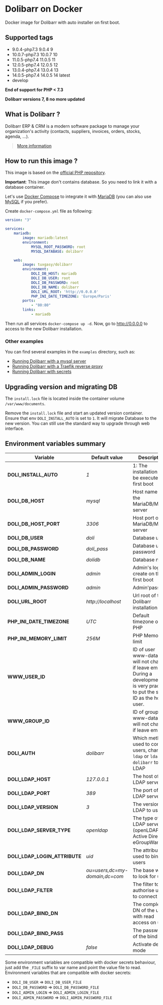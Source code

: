 # Dolibarr on Docker

Docker image for Dolibarr with auto installer on first boot.

## Supported tags

* 9.0.4-php7.3 9.0.4 9
* 10.0.7-php7.3 10.0.7 10
* 11.0.5-php7.4 11.0.5 11
* 12.0.5-php7.4 12.0.5 12
* 13.0.4-php7.4 13.0.4 13
* 14.0.5-php7.4 14.0.5 14 latest
* develop

**End of support for PHP < 7.3**

**Dolibarr versions 7, 8 no more updated**

## What is Dolibarr ?

Dolibarr ERP & CRM is a modern software package to manage your organization's activity (contacts, suppliers, invoices, orders, stocks, agenda, ...).

> [More information](https://github.com/dolibarr/dolibarr)

## How to run this image ?

This image is based on the [official PHP repository](https://registry.hub.docker.com/_/php/).

**Important**: This image don't contains database. So you need to link it with a database container.

Let's use [Docker Compose](https://docs.docker.com/compose/) to integrate it with [MariaDB](https://hub.docker.com/_/mariadb/) (you can also use [MySQL](https://hub.docker.com/_/mysql/) if you prefer).

Create `docker-compose.yml` file as following:

```yaml
version: "3"

services:
    mariadb:
        image: mariadb:latest
        environment:
            MYSQL_ROOT_PASSWORD: root
            MYSQL_DATABASE: dolibarr

    web:
        image: tuxgasy/dolibarr
        environment:
            DOLI_DB_HOST: mariadb
            DOLI_DB_USER: root
            DOLI_DB_PASSWORD: root
            DOLI_DB_NAME: dolibarr
            DOLI_URL_ROOT: 'http://0.0.0.0'
            PHP_INI_DATE_TIMEZONE: 'Europe/Paris'
        ports:
            - "80:80"
        links:
            - mariadb
```

Then run all services `docker-compose up -d`. Now, go to http://0.0.0.0 to access to the new Dolibarr installation.

### Other examples

You can find several examples in the `examples` directory, such as:
 - [Running Dolibarr with a mysql server](./examples/with-mysql/dolibarr-with-mysql.md)
 - [Running Dolibarr with a Traefik reverse proxy](./examples/with-rp-traefik/dolibarr-with-traefik.md)
 - [Running Dolibarr with secrets](./examples/with-secrets/dolibarr-with-secrets.md)

## Upgrading version and migrating DB
The `install.lock` file is located inside the container volume `/var/www/documents`.

Remove the `install.lock` file and start an updated version container. Ensure that env `DOLI_INSTALL_AUTO` is set to `1`. It will migrate Database to the new version.
You can still use the standard way to upgrade through web interface.

## Environment variables summary

| Variable                      | Default value                  | Description |
| ----------------------------- | ------------------------------ | ----------- |
| **DOLI_INSTALL_AUTO**         | *1*                            | 1: The installation will be executed on first boot
| **DOLI_DB_HOST**              | *mysql*                        | Host name of the MariaDB/MySQL server
| **DOLI_DB_HOST_PORT**         | *3306*                         | Host port of the MariaDB/MySQL server
| **DOLI_DB_USER**              | *doli*                         | Database user
| **DOLI_DB_PASSWORD**          | *doli_pass*                    | Database user's password
| **DOLI_DB_NAME**              | *dolidb*                       | Database name
| **DOLI_ADMIN_LOGIN**          | *admin*                        | Admin's login create on the first boot
| **DOLI_ADMIN_PASSWORD**       | *admin*                        | Admin'password
| **DOLI_URL_ROOT**             | *http://localhost*             | Url root of the Dolibarr installation
| **PHP_INI_DATE_TIMEZONE**     | *UTC*                          | Default timezone on PHP
| **PHP_INI_MEMORY_LIMIT**      | *256M*                         | PHP Memory limit
| **WWW_USER_ID**               |                                | ID of user www-data. ID will not changed if leave empty. During a development, it is very practical to put the same ID as the host user.
| **WWW_GROUP_ID**              |                                | ID of group www-data. ID will not changed if leave empty.
| **DOLI_AUTH**                 | *dolibarr*                     | Which method is used to connect users, change to `ldap` or `ldap, dolibarr` to use LDAP
| **DOLI_LDAP_HOST**            | *127.0.0.1*                    | The host of the LDAP server
| **DOLI_LDAP_PORT**            | *389*                          | The port of the LDAP server
| **DOLI_LDAP_VERSION**         | *3*                            | The version of LDAP to use
| **DOLI_LDAP_SERVER_TYPE**     | *openldap*                     | The type of LDAP server (openLDAP, Active Directory, eGroupWare)
| **DOLI_LDAP_LOGIN_ATTRIBUTE** | *uid*                          | The attribute used to bind users
| **DOLI_LDAP_DN**              | *ou=users,dc=my-domain,dc=com* | The base where to look for users
| **DOLI_LDAP_FILTER**          |                                | The filter to authorise users to connect
| **DOLI_LDAP_BIND_DN**         |                                | The complete DN of the user with read access on users
| **DOLI_LDAP_BIND_PASS**       |                                | The password of the bind user
| **DOLI_LDAP_DEBUG**           | *false*                        | Activate debug mode

Some environment variables are compatible with docker secrets behaviour, just add the `_FILE` suffix to var name and point the value file to read.
Environment variables that are compatible with docker secrets:
 - `DOLI_DB_USER` => `DOLI_DB_USER_FILE`
 - `DOLI_DB_PASSWORD` => `DOLI_DB_PASSWORD_FILE`
 - `DOLI_ADMIN_LOGIN` => `DOLI_ADMIN_LOGIN_FILE`
 - `DOLI_ADMIN_PASSWORD` => `DOLI_ADMIN_PASSWORD_FILE`
